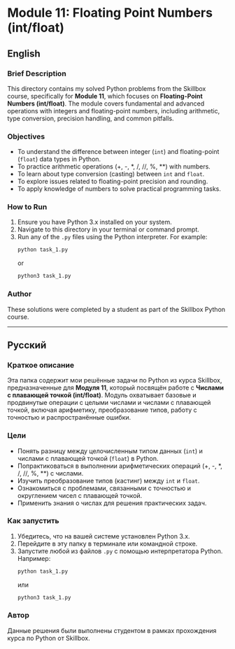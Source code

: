# Module 11: Floating Point Numbers (int/float)

## English

### Brief Description

This directory contains my solved Python problems from the Skillbox course, specifically for **Module 11**, which focuses on **Floating-Point Numbers (int/float)**. The module covers fundamental and advanced operations with integers and floating-point numbers, including arithmetic, type conversion, precision handling, and common pitfalls.

### Objectives

*   To understand the difference between integer (`int`) and floating-point (`float`) data types in Python.
*   To practice arithmetic operations (+, -, *, /, //, %, **) with numbers.
*   To learn about type conversion (casting) between `int` and `float`.
*   To explore issues related to floating-point precision and rounding.
*   To apply knowledge of numbers to solve practical programming tasks.

### How to Run

1.  Ensure you have Python 3.x installed on your system.
2.  Navigate to this directory in your terminal or command prompt.
3.  Run any of the `.py` files using the Python interpreter. For example:
    ```bash
    python task_1.py
    ```
    or
    ```bash
    python3 task_1.py
    ```

### Author

These solutions were completed by a student as part of the Skillbox Python course.

---

## Русский

### Краткое описание

Эта папка содержит мои решённые задачи по Python из курса Skillbox, предназначенные для **Модуля 11**, который посвящён работе с **Числами с плавающей точкой (int/float)**. Модуль охватывает базовые и продвинутые операции с целыми числами и числами с плавающей точкой, включая арифметику, преобразование типов, работу с точностью и распространённые ошибки.

### Цели

*   Понять разницу между целочисленным типом данных (`int`) и числами с плавающей точкой (`float`) в Python.
*   Попрактиковаться в выполнении арифметических операций (+, -, *, /, //, %, **) с числами.
*   Изучить преобразование типов (кастинг) между `int` и `float`.
*   Ознакомиться с проблемами, связанными с точностью и округлением чисел с плавающей точкой.
*   Применить знания о числах для решения практических задач.

### Как запустить

1.  Убедитесь, что на вашей системе установлен Python 3.x.
2.  Перейдите в эту папку в терминале или командной строке.
3.  Запустите любой из файлов `.py` с помощью интерпретатора Python. Например:
    ```bash
    python task_1.py
    ```
    или
    ```bash
    python3 task_1.py
    ```

### Автор

Данные решения были выполнены студентом в рамках прохождения курса по Python от Skillbox.